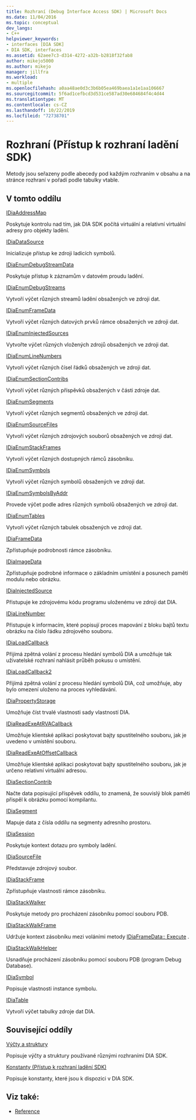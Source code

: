 ```yaml
---
title: Rozhraní (Debug Interface Access SDK) | Microsoft Docs
ms.date: 11/04/2016
ms.topic: conceptual
dev_langs:
- C++
helpviewer_keywords:
- interfaces [DIA SDK]
- DIA SDK, interfaces
ms.assetid: 62aee7c3-d314-4272-a32b-b2818f32fab8
author: mikejo5000
ms.author: mikejo
manager: jillfra
ms.workload:
- multiple
ms.openlocfilehash: a0aa48ae0d3c3b6b05ea469baea1a1e1aa106667
ms.sourcegitcommit: 5f6ad1cefbcd3d531ce587ad30e684684f4c4d44
ms.translationtype: MT
ms.contentlocale: cs-CZ
ms.lasthandoff: 10/22/2019
ms.locfileid: "72738701"
---
```

# <a name="interfaces-debug-interface-access-sdk"></a>Rozhraní (Přístup k rozhraní ladění SDK)
Metody jsou seřazeny podle abecedy pod každým rozhraním v obsahu a na stránce rozhraní v pořadí podle tabulky vtable.

## <a name="in-this-section"></a>V tomto oddílu

[IDiaAddressMap](../../debugger/debug-interface-access/idiaaddressmap.md)

Poskytuje kontrolu nad tím, jak DIA SDK počítá virtuální a relativní virtuální adresy pro objekty ladění.

[IDiaDataSource](../../debugger/debug-interface-access/idiadatasource.md)

Inicializuje přístup ke zdroji ladicích symbolů.

[IDiaEnumDebugStreamData](../../debugger/debug-interface-access/idiaenumdebugstreamdata.md)

Poskytuje přístup k záznamům v datovém proudu ladění.

[IDiaEnumDebugStreams](../../debugger/debug-interface-access/idiaenumdebugstreams.md)

Vytvoří výčet různých streamů ladění obsažených ve zdroji dat.

[IDiaEnumFrameData](../../debugger/debug-interface-access/idiaenumframedata.md)

Vytvoří výčet různých datových prvků rámce obsažených ve zdroji dat.

[IDiaEnumInjectedSources](../../debugger/debug-interface-access/idiaenuminjectedsources.md)

Vytvořte výčet různých vložených zdrojů obsažených ve zdroji dat.

[IDiaEnumLineNumbers](../../debugger/debug-interface-access/idiaenumlinenumbers.md)

Vytvoří výčet různých čísel řádků obsažených ve zdroji dat.

[IDiaEnumSectionContribs](../../debugger/debug-interface-access/idiaenumsectioncontribs.md)

Vytvoří výčet různých příspěvků obsažených v části zdroje dat.

[IDiaEnumSegments](../../debugger/debug-interface-access/idiaenumsegments.md)

Vytvoří výčet různých segmentů obsažených ve zdroji dat.

[IDiaEnumSourceFiles](../../debugger/debug-interface-access/idiaenumsourcefiles.md)

Vytvoří výčet různých zdrojových souborů obsažených ve zdroji dat.

[IDiaEnumStackFrames](../../debugger/debug-interface-access/idiaenumstackframes.md)

Vytvoří výčet různých dostupných rámců zásobníku.

[IDiaEnumSymbols](../../debugger/debug-interface-access/idiaenumsymbols.md)

Vytvoří výčet různých symbolů obsažených ve zdroji dat.

[IDiaEnumSymbolsByAddr](../../debugger/debug-interface-access/idiaenumsymbolsbyaddr.md)

Provede výčet podle adres různých symbolů obsažených ve zdroji dat.

[IDiaEnumTables](../../debugger/debug-interface-access/idiaenumtables.md)

Vytvoří výčet různých tabulek obsažených ve zdroji dat.

[IDiaFrameData](../../debugger/debug-interface-access/idiaframedata.md)

Zpřístupňuje podrobnosti rámce zásobníku.

[IDiaImageData](../../debugger/debug-interface-access/idiaimagedata.md)

Zpřístupňuje podrobné informace o základním umístění a posunech paměti modulu nebo obrázku.

[IDiaInjectedSource](../../debugger/debug-interface-access/idiainjectedsource.md)

Přistupuje ke zdrojovému kódu programu uloženému ve zdroji dat DIA.

[IDiaLineNumber](../../debugger/debug-interface-access/idialinenumber.md)

Přistupuje k informacím, které popisují proces mapování z bloku bajtů textu obrázku na číslo řádku zdrojového souboru.

[IDiaLoadCallback](../../debugger/debug-interface-access/idialoadcallback.md)

Přijímá zpětná volání z procesu hledání symbolů DIA a umožňuje tak uživatelské rozhraní nahlásit průběh pokusu o umístění.

[IDiaLoadCallback2](../../debugger/debug-interface-access/idialoadcallback2.md)

Přijímá zpětná volání z procesu hledání symbolů DIA, což umožňuje, aby bylo omezení uloženo na proces vyhledávání.

[IDiaPropertyStorage](../../debugger/debug-interface-access/idiapropertystorage.md)

Umožňuje číst trvalé vlastnosti sady vlastností DIA.

[IDiaReadExeAtRVACallback](../../debugger/debug-interface-access/idiareadexeatrvacallback.md)

Umožňuje klientské aplikaci poskytovat bajty spustitelného souboru, jak je uvedeno v umístění souboru.

[IDiaReadExeAtOffsetCallback](../../debugger/debug-interface-access/idiareadexeatoffsetcallback.md)

Umožňuje klientské aplikaci poskytovat bajty spustitelného souboru, jak je určeno relativní virtuální adresou.

[IDiaSectionContrib](../../debugger/debug-interface-access/idiasectioncontrib.md)

Načte data popisující příspěvek oddílu, to znamená, že souvislý blok paměti přispěl k obrázku pomocí kompilantu.

[IDiaSegment](../../debugger/debug-interface-access/idiasegment.md)

Mapuje data z čísla oddílu na segmenty adresního prostoru.

[IDiaSession](../../debugger/debug-interface-access/idiasession.md)

Poskytuje kontext dotazu pro symboly ladění.

[IDiaSourceFile](../../debugger/debug-interface-access/idiasourcefile.md)

Představuje zdrojový soubor.

[IDiaStackFrame](../../debugger/debug-interface-access/idiastackframe.md)

Zpřístupňuje vlastnosti rámce zásobníku.

[IDiaStackWalker](../../debugger/debug-interface-access/idiastackwalker.md)

Poskytuje metody pro procházení zásobníku pomocí souboru PDB.

[IDiaStackWalkFrame](../../debugger/debug-interface-access/idiastackwalkframe.md)

Udržuje kontext zásobníku mezi voláními metody [IDiaFrameData:: Execute](../../debugger/debug-interface-access/idiaframedata-execute.md) .

[IDiaStackWalkHelper](../../debugger/debug-interface-access/idiastackwalkhelper.md)

Usnadňuje procházení zásobníku pomocí souboru PDB (program Debug Database).

[IDiaSymbol](../../debugger/debug-interface-access/idiasymbol.md)

Popisuje vlastnosti instance symbolu.

[IDiaTable](../../debugger/debug-interface-access/idiatable.md)

Vytvoří výčet tabulky zdroje dat DIA.

## <a name="related-sections"></a>Související oddíly
[Výčty a struktury](../../debugger/debug-interface-access/enumerations-and-structures.md)

Popisuje výčty a struktury používané různými rozhraními DIA SDK.

[Konstanty (Přístup k rozhraní ladění SDK)](../../debugger/debug-interface-access/constants-debug-interface-access-sdk.md)

Popisuje konstanty, které jsou k dispozici v DIA SDK.

## <a name="see-also"></a>Viz také:

- [Reference](../../debugger/debug-interface-access/debug-interface-access-sdk-reference.md)